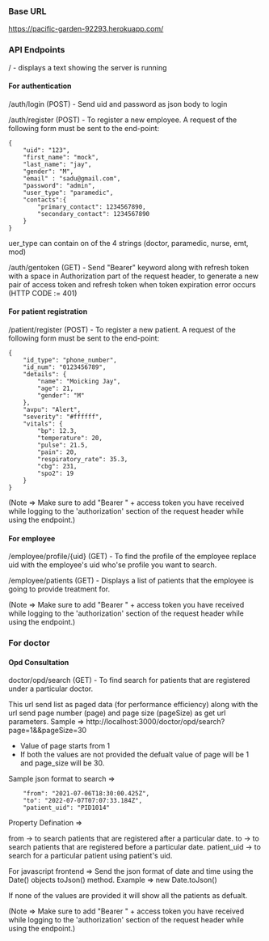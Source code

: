 ### Base URL
https://pacific-garden-92293.herokuapp.com/

### API Endpoints
/ -  displays a text showing the server is running<br />

#### For authentication
/auth/login (POST) - Send uid and password as json body to login <br />

/auth/register (POST) - To register a new employee. A request of the following form must be sent to the end-point:
```
{
    "uid": "123",
	"first_name": "mock",
    "last_name": "jay",
    "gender": "M",
    "email" : "sadu@gmail.com",
    "password": "admin",
    "user_type": "paramedic",
    "contacts":{
        "primary_contact": 1234567890,
        "secondary_contact": 1234567890
    }
}
```
uer_type can contain on of the 4 strings (doctor, paramedic, nurse, emt, mod)
<br />

/auth/gentoken (GET) -  Send "Bearer" keyword along with refresh token with a space in Authorization part of the request header, to generate a new pair of access token and refresh token when token expiration error occurs (HTTP CODE := 401)

#### For patient registration
/patient/register (POST) - To register a new patient. A request of the following form must be sent to the end-point:
```
{
    "id_type": "phone_number",
    "id_num": "0123456789",
    "details": {
        "name": "Moicking Jay",
        "age": 21,
        "gender": "M"
    },
    "avpu": "Alert",
    "severity": "#ffffff",
    "vitals": {
        "bp": 12.3,
        "temperature": 20,
        "pulse": 21.5,
        "pain": 20,
        "respiratory_rate": 35.3,
        "cbg": 231,
        "spo2": 19
    }
}
```
(Note => Make sure to add "Bearer " + access token you have received while logging to the 'authorization' section of the request header while using the endpoint.)

#### For employee

/employee/profile/{uid} (GET) - To find the profile of the employee replace uid with the employee's uid who'se profile you want to search.

/employee/patients (GET) -  Displays a list of patients that the employee is going to provide treatment for.

(Note => Make sure to add "Bearer " + access token you have received while logging to the 'authorization' section of the request header while using the endpoint.)

### For doctor

#### Opd Consultation

doctor/opd/search (GET) - To find search for patients that are registered under a particular doctor.

This url send list as paged data (for performance efficiency) along with the url send page number (page) and page size (pageSize) as get url parameters.
Sample => http://localhost:3000/doctor/opd/search?page=1&&pageSize=30
* Value of page starts from 1
* If both the values are not provided the defualt value of page will be 1 and   page_size will be 30.

Sample json format to search =>

```
    "from": "2021-07-06T18:30:00.425Z",
    "to": "2022-07-07T07:07:33.184Z",
    "patient_uid": "PID1014"
```
Property Defination => 

from -> to search patients that are registered after a particular date.
to -> to search patients that are registered before a particular date.
patient_uid -> to search for a particular patient using patient's uid.

For javascript frontend => Send the json format of date and time using the Date() objects toJson() method. 
Example => new Date.toJson()

If none of the values are provided it will show all the patients as defualt.

(Note => Make sure to add "Bearer " + access token you have received while logging to the 'authorization' section of the request header while using the endpoint.)

